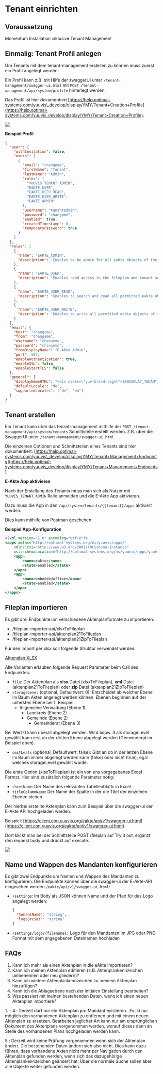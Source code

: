 # Tenant einrichten
## Voraussetzung

Momentum Installation inklusive Tenant Management

## Einmalig: Tenant Profil anlegen

Um Tenants mit dem tenant-management erstellen zu können muss zuerst ein Profil angelegt werden.

Ein Profil kann z.B. mit Hilfe der swaggerUi unter `/tenant-management/swagger-ui.html` mit `POST /tenant-management/api/system/profile` hinterlegt werden.

Das Profil ist hier dokumentiert [https://help.optimal-systems.com/yuuvis\_develop/display/YMY/Tenant+Creation+Profile](https://help.optimal-systems.com/yuuvis_develop/display/YMY/Tenant+Creation+Profile).

![](res/img/swagger-profile.png)

**Beispiel Profil**

```json
{
  "user": {
    "withInvitation": false,
    "users": [
      {
        "email": "changeme",
        "firstName": "Tenant",
        "lastName": "Admin",
        "roles": [
          "YUUVIS_TENANT_ADMIN",
          "EAKTE_USER",
          "EAKTE_USER_READ",
          "EAKTE_USER_WRITE",
          "EAKTE_ADMIN"
        ],
        "username": "tenantadmin",
        "password": "changeme",
        "enabled": true,
        "createdTimestamp": 0,
        "temporaryPassword": true
      }
    ]
  },
  "roles": [
    {
      "name": "EAKTE_ADMIN",
      "description": "Enables to be admin for all eakte objects of the tenant"
    },
    {
      "name": "EAKTE_USER",
      "description": "Enables read access to the fileplan and tenant settings"
    },
    {
      "name": "EAKTE_USER_READ",
      "description": "Enables to search and read all permitted eakte objects of the tenant"
    },
    {
      "name": "EAKTE_USER_WRITE",
      "description": "Enables to write all permitted eakte objects of the tenant"
    }
  ],
  "email": {
    "host": "changeme",
    "from": "changeme",
    "username": "changeme",
    "password": "changeme",
    "fromDisplayName": "E-Akte Admin",
    "port": 587,
    "enableAuthentication": true,
    "enableSSL": false,
    "enableStartTLS": false
  },
  "general": {
    "displayNameHTML": "<div class=\"yuv-brand-logo\">${DISPLAY_TENANT_NAME}</div>",
    "defaultLocale": "de",
    "supportedLocales": ["de", "en"]
  }
}
```

## Tenant erstellen

Ein Tenant kann über das tenant-management mithilfe der `POST /tenant-management/api​/system​/tenants` Schnittstelle erstellt werden. Z.B. über die SwaggerUI unter `/tenant-management/swagger-ui.htm`l.

Die einzelnen Optionen und Schnittstellen eines Tenants sind hier dokumentiert: [https://help.optimal-systems.com/yuuvis\_develop/display/YMY/Tenant+Management+Endpoints](https://help.optimal-systems.com/yuuvis_develop/display/YMY/Tenant+Management+Endpoints)

**E-Akte App aktivieren**

Nach der Erstellung des Tenants muss man sich als Nutzer mit `YUUVIS_TENANT_ADMIN` Rolle anmelden und die E-Akte App aktivieren.

Dazu muss die App in den `/api/system/tenants/{{tenant}}/apps` aktiviert werden.

Dies kann mithilfe von Postman geschehen.

**Beispiel App-Konfiguration**

```xml
<?xml version="1.0" encoding="utf-8"?>
<apps xmlns="http://optimal-systems.org/ns/yuuvis/apps/"
    xmlns:xsi="http://www.w3.org/2001/XMLSchema-instance"
    xsi:schemaLocation="http://optimal-systems.org/ns/yuuvis/apps/yuuvis-core-apps.xsd">
    <app>
        <name>eakte</name>
        <state>enabled</state>
    </app>
    <app>
        <name>embeddedoffice</name>
        <state>enabled</state>
    </app>
</apps>
```

## Fileplan importieren

Es gibt drei Endpunkte um verschiedene Aktenplanformate zu importieren:

*   /fileplan-importer-api/xlsxToFileplan
*   /fileplan-importer-api/aktenplan21ToFileplan
*   /fileplan-importer-api/aktenplan21ZipToFileplan

Für den Import per xlsx soll folgende Struktur verwendet werden.

[Aktenplan XLSX](/res/Aktenplan.xlsx)

Alle Varianten erlauben folgende Request Parameter beim Call des Endpunktes:

* `file`: Der Aktenplan als **xlsx** Datei (xlsxToFileplan), **xml** Datei (aktenplan21ToFileplan) oder **zip** Datei (aktenplan21ZipToFileplan)
* `storageLevel` (optional, Defaultwert: 0): Entscheidet ab welcher Ebene im Baum Akten angelegt werden können. Ebenen beginnen auf der untersten Ebene bei 1. Beispiel:
    *   Allgemeine Verwaltung (Ebene 1)
        *   Landkreis (Ebene 2)
        *   Gemeinde (Ebene 2)
            *   Gemeinderat (Ebene 3)

Bei Wert 0 kann überall abgelegt werden. Wird bspw. 3 als storageLevel gewählt kann erst ab der dritten Ebene abgelegt werden (Gemeinderat im Beispiel oben).

*   `omitLeafs` (optional, Defaultwert: false): Gibt an ob in der letzen Ebene im Baum immer abgelegt werden kann (false) oder nicht (true), egal welches storageLevel gewählt wurde.

Die erste Option (xlsxToFileplan) ist ein von uns vorgegebenes Excel Format. Hier sind zusätzlich folgende Parameter nötig:

*   `sheetName`: Der Name des relevanten Tabellenblatts in Excel
*   `titleColumnName`: Der Name der Spalte in der die Titel der einzelnen Ebenen stehen

  

Der hierbei erstellte Aktenplan kann zum Beispiel über die swagger-ui der E-Akte API hochgeladen werden.

Beispiel: [https://client.con.yuuvis.org/eakte/api/v1/swagger-ui.html](https://client.con.yuuvis.org/eakte/api/v1/swagger-ui.html)

Dort klickt man bei der Schnittstelle POST /fileplan auf Try it out, ergänzt den request body und drückt auf execute.

![](res/img/swagger-fileplan.png)

## Name und Wappen des Mandanten konfigurieren

Es gibt zwei Endpunkte um Namen und Wappen des Mandanten zu konfigurieren. Die Endpunkte können über die swagger-ui der E-Akte-API eingesehen werden `/eakte/api/v1/swagger-ui.html`:

*   `/settings`: Im Body als JSON können Name und der Pfad für das Logo angelegt werden:
    ```json
    {  
      "tenantName": "string",  
      "logoSrcSet": "string"  
    }
    ```
*   `/settings/logo/{filename}:` Logo für den Mandanten im JPG oder PNG Format mit dem angegebenen Dateinamen hochladen

## FAQs
1.  Kann ich mehr als einen Aktenplan in die eAkte importieren?
2.  Kann ich meinen Aktenplan editieren (z.B. Aktenplankennzeichen umbenennen oder neu gliedern)?
3.  Kann ich weitere Aktenplankennzeichen zu meinem Aktenplan hinzufügen?
4.  Kann ich die Ablageebene nach der initialen Einstellung bearbeiten?
5.  Was passiert mit meinen bestehenden Daten, wenn ich einen neuen Aktenplan importiere?

1\. - 4.: Derzeit darf nur ein Aktenplan pro Mandant existieren.  Es ist nur möglich den vorhandenen Aktenplan zu entfernen und mit einem neuen Aktenplan zu ersetzen. Bearbeiten jeglicher Art kann nur am ursprünglichen Dokument des Aktenplans vorgenommen werden, worauf dieses dann an Stelle des vorhandenen Plans hochgeladen werden kann.

5.: Derzeit wird keine Prüfung vorgenommen wenn sich der Aktenplan ändert. Die bestehenden Daten ändern sich also nicht. Dies kann dazu führen, dass vorhandene Akten nicht mehr per Navigation durch den Aktenplan gefunden werden, wenn sich das dazugehörige  Aktenplankennzeichen geändert hat. Über die normale Suche sollen aber alle Objekte weiter gefunden werden.